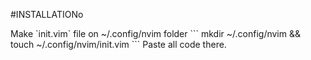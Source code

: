 #INSTALLATIONo
</hr>
Make `init.vim` file on ~/.config/nvim folder
```
mkdir ~/.config/nvim && touch ~/.config/nvim/init.vim
```
Paste all code there.
